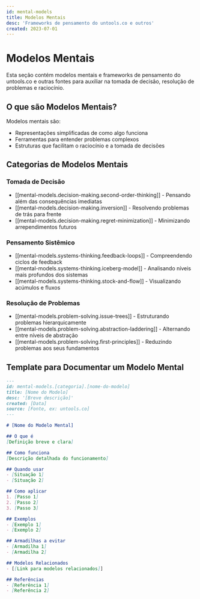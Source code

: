 ```yaml
---
id: mental-models
title: Modelos Mentais
desc: 'Frameworks de pensamento do untools.co e outros'
created: 2023-07-01
---
```


# Modelos Mentais

Esta seção contém modelos mentais e frameworks de pensamento do untools.co e outras fontes para auxiliar na tomada de decisão, resolução de problemas e raciocínio.

## O que são Modelos Mentais?

Modelos mentais são:
- Representações simplificadas de como algo funciona
- Ferramentas para entender problemas complexos
- Estruturas que facilitam o raciocínio e a tomada de decisões

## Categorias de Modelos Mentais

### Tomada de Decisão
- [[mental-models.decision-making.second-order-thinking]] - Pensando além das consequências imediatas
- [[mental-models.decision-making.inversion]] - Resolvendo problemas de trás para frente
- [[mental-models.decision-making.regret-minimization]] - Minimizando arrependimentos futuros

### Pensamento Sistêmico
- [[mental-models.systems-thinking.feedback-loops]] - Compreendendo ciclos de feedback
- [[mental-models.systems-thinking.iceberg-model]] - Analisando níveis mais profundos dos sistemas
- [[mental-models.systems-thinking.stock-and-flow]] - Visualizando acúmulos e fluxos

### Resolução de Problemas
- [[mental-models.problem-solving.issue-trees]] - Estruturando problemas hierarquicamente
- [[mental-models.problem-solving.abstraction-laddering]] - Alternando entre níveis de abstração
- [[mental-models.problem-solving.first-principles]] - Reduzindo problemas aos seus fundamentos

## Template para Documentar um Modelo Mental

```markdown
---
id: mental-models.[categoria].[nome-do-modelo]
title: [Nome do Modelo]
desc: '[Breve descrição]'
created: [Data]
source: [Fonte, ex: untools.co]
---

# [Nome do Modelo Mental]

## O que é
[Definição breve e clara]

## Como funciona
[Descrição detalhada do funcionamento]

## Quando usar
- [Situação 1]
- [Situação 2]

## Como aplicar
1. [Passo 1]
2. [Passo 2]
3. [Passo 3]

## Exemplos
- [Exemplo 1]
- [Exemplo 2]

## Armadilhas a evitar
- [Armadilha 1]
- [Armadilha 2]

## Modelos Relacionados
- [[Link para modelos relacionados]]

## Referências
- [Referência 1]
- [Referência 2]
```
